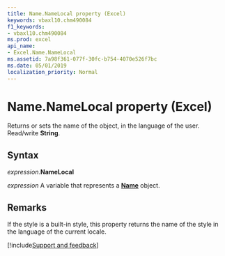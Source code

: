 ```yaml
---
title: Name.NameLocal property (Excel)
keywords: vbaxl10.chm490084
f1_keywords:
- vbaxl10.chm490084
ms.prod: excel
api_name:
- Excel.Name.NameLocal
ms.assetid: 7a98f361-077f-30fc-b754-4070e526f7bc
ms.date: 05/01/2019
localization_priority: Normal
---
```



# Name.NameLocal property (Excel)

Returns or sets the name of the object, in the language of the user. Read/write **String**.


## Syntax

_expression_.**NameLocal**

_expression_ A variable that represents a **[Name](Excel.Name.md)** object.


## Remarks

If the style is a built-in style, this property returns the name of the style in the language of the current locale.



[!include[Support and feedback](~/includes/feedback-boilerplate.md)]